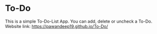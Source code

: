 # To-Do
This is a simple To-Do-List App.
You can add, delete or uncheck a To-Do.
Website link: https://pawandeep19.github.io/To-Do/
